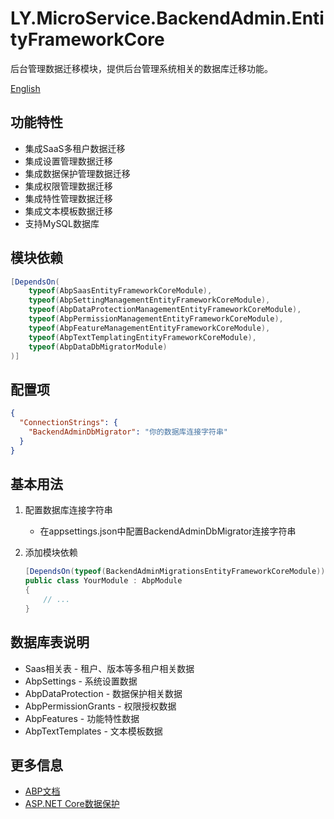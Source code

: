 # LY.MicroService.BackendAdmin.EntityFrameworkCore

后台管理数据迁移模块，提供后台管理系统相关的数据库迁移功能。

[English](./README.EN.md)

## 功能特性

* 集成SaaS多租户数据迁移
* 集成设置管理数据迁移
* 集成数据保护管理数据迁移
* 集成权限管理数据迁移
* 集成特性管理数据迁移
* 集成文本模板数据迁移
* 支持MySQL数据库

## 模块依赖

```csharp
[DependsOn(
    typeof(AbpSaasEntityFrameworkCoreModule),
    typeof(AbpSettingManagementEntityFrameworkCoreModule),
    typeof(AbpDataProtectionManagementEntityFrameworkCoreModule),
    typeof(AbpPermissionManagementEntityFrameworkCoreModule),
    typeof(AbpFeatureManagementEntityFrameworkCoreModule),
    typeof(AbpTextTemplatingEntityFrameworkCoreModule),
    typeof(AbpDataDbMigratorModule)
)]
```

## 配置项

```json
{
  "ConnectionStrings": {
    "BackendAdminDbMigrator": "你的数据库连接字符串"
  }
}
```

## 基本用法

1. 配置数据库连接字符串
   * 在appsettings.json中配置BackendAdminDbMigrator连接字符串

2. 添加模块依赖
   ```csharp
   [DependsOn(typeof(BackendAdminMigrationsEntityFrameworkCoreModule))]
   public class YourModule : AbpModule
   {
       // ...
   }
   ```

## 数据库表说明

* Saas相关表 - 租户、版本等多租户相关数据
* AbpSettings - 系统设置数据
* AbpDataProtection - 数据保护相关数据
* AbpPermissionGrants - 权限授权数据
* AbpFeatures - 功能特性数据
* AbpTextTemplates - 文本模板数据

## 更多信息

* [ABP文档](https://docs.abp.io)
* [ASP.NET Core数据保护](https://docs.microsoft.com/zh-cn/aspnet/core/security/data-protection/introduction)
